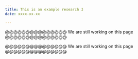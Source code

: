 ```yaml
---
title: This is an example research 3
date: xxxx-xx-xx

---
```


@@@@@@@@@@@@@@@ We are still working on this page @@@@@@@@@@@@@@@

<!--more-->

@@@@@@@@@@@@@@@ We are still working on this page @@@@@@@@@@@@@@@